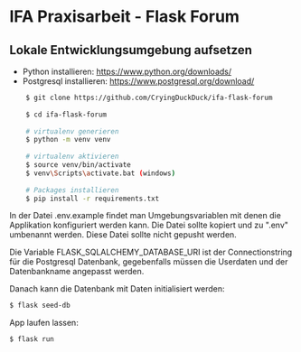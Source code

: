 # IFA Praxisarbeit - Flask Forum

## Lokale Entwicklungsumgebung aufsetzen

- Python installieren: https://www.python.org/downloads/
- Postgresql installieren: https://www.postgresql.org/download/

```bash
    $ git clone https://github.com/CryingDuckDuck/ifa-flask-forum
    
    $ cd ifa-flask-forum
    
    # virtualenv generieren
    $ python -m venv venv
    
    # virtualenv aktivieren
    $ source venv/bin/activate
    $ venv\Scripts\activate.bat (windows)
    
    # Packages installieren
    $ pip install -r requirements.txt
```
In der Datei .env.example findet man Umgebungsvariablen mit denen die Applikation konfiguriert werden kann. 
Die Datei sollte kopiert und zu ".env" umbenannt werden. Diese Datei sollte nicht gepusht werden.

Die Variable FLASK_SQLALCHEMY_DATABASE_URI ist der Connectionstring für die Postgresql Datenbank, gegebenfalls müssen 
die Userdaten und der Datenbankname angepasst werden.

Danach kann die Datenbank mit Daten initialisiert werden:

```bash
$ flask seed-db
```

App laufen lassen:

```bash
$ flask run
```


